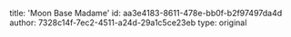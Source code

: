 title: 'Moon Base Madame'
id: aa3e4183-8611-478e-bb0f-b2f97497da4d
author: 7328c14f-7ec2-4511-a24d-29a1c5ce23eb
type: original
